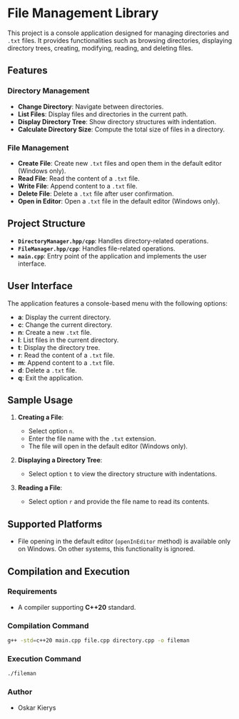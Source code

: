 # File Management Library

This project is a console application designed for managing directories and `.txt` files. It provides functionalities such as browsing directories, displaying directory trees, creating, modifying, reading, and deleting files.

## Features

### Directory Management
- **Change Directory**: Navigate between directories.
- **List Files**: Display files and directories in the current path.
- **Display Directory Tree**: Show directory structures with indentation.
- **Calculate Directory Size**: Compute the total size of files in a directory.

### File Management
- **Create File**: Create new `.txt` files and open them in the default editor (Windows only).
- **Read File**: Read the content of a `.txt` file.
- **Write File**: Append content to a `.txt` file.
- **Delete File**: Delete a `.txt` file after user confirmation.
- **Open in Editor**: Open a `.txt` file in the default editor (Windows only).

## Project Structure
- **`DirectoryManager.hpp/cpp`**: Handles directory-related operations.
- **`FileManager.hpp/cpp`**: Handles file-related operations.
- **`main.cpp`**: Entry point of the application and implements the user interface.

## User Interface
The application features a console-based menu with the following options:

- **a**: Display the current directory.
- **c**: Change the current directory.
- **n**: Create a new `.txt` file.
- **l**: List files in the current directory.
- **t**: Display the directory tree.
- **r**: Read the content of a `.txt` file.
- **m**: Append content to a `.txt` file.
- **d**: Delete a `.txt` file.
- **q**: Exit the application.

## Sample Usage

1. **Creating a File**:
   - Select option `n`.
   - Enter the file name with the `.txt` extension.
   - The file will open in the default editor (Windows only).

2. **Displaying a Directory Tree**:
   - Select option `t` to view the directory structure with indentations.

3. **Reading a File**:
   - Select option `r` and provide the file name to read its contents.

## Supported Platforms
- File opening in the default editor (`openInEditor` method) is available only on Windows. On other systems, this functionality is ignored.

## Compilation and Execution

### Requirements
- A compiler supporting **C++20** standard.

### Compilation Command
```bash
g++ -std=c++20 main.cpp file.cpp directory.cpp -o fileman
```

### Execution Command
```bash
./fileman
```

### Author
- Oskar Kierys

